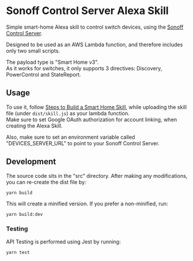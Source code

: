 # Sonoff Control Server Alexa Skill
Simple smart-home Alexa skill to control switch devices, using the [Sonoff Control Server](https://github.com/liorcode/sonoff-control-server).

Designed to be used as an AWS Lambda function, and therefore includes only two small scripts.

The payload type is "Smart Home v3".  
As it works for switches, it only supports 3 directives: Discovery, PowerControl and StateReport.

## Usage

To use it, follow [Steps to Build a Smart Home Skill](https://developer.amazon.com/docs/smarthome/steps-to-build-a-smart-home-skill.html), while uploading the skill file (under `dist/skill.js`) as your lambda function.  
Make sure to set Google OAuth authorization for account linking, when creating the Alexa Skill.

Also, make sure to set an environment variable called "DEVICES_SERVER_URL" to point to your Sonoff Control Server.

## Development

The source code sits in the "src" directory.
After making any modifications, you can re-create the dist file by:
  
`yarn build`

This will create a minified version. If you prefer a non-minified, run:
  
`yarn build:dev`

### Testing

API Testing is performed using Jest by running:

`yarn test`
